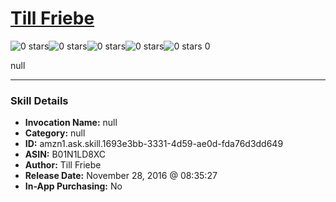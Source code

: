 # [Till Friebe](http://alexa.amazon.com/#skills/amzn1.ask.skill.1693e3bb-3331-4d59-ae0d-fda76d3dd649)
![0 stars](../../images/ic_star_border_black_18dp_1x.png)![0 stars](../../images/ic_star_border_black_18dp_1x.png)![0 stars](../../images/ic_star_border_black_18dp_1x.png)![0 stars](../../images/ic_star_border_black_18dp_1x.png)![0 stars](../../images/ic_star_border_black_18dp_1x.png) 0

null

***

### Skill Details

* **Invocation Name:** null
* **Category:** null
* **ID:** amzn1.ask.skill.1693e3bb-3331-4d59-ae0d-fda76d3dd649
* **ASIN:** B01N1LD8XC
* **Author:** Till Friebe
* **Release Date:** November 28, 2016 @ 08:35:27
* **In-App Purchasing:** No
